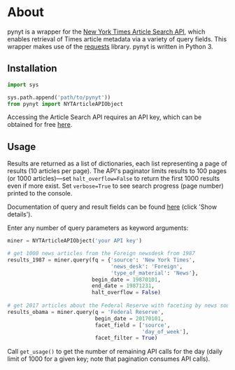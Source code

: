 # About
pynyt is a wrapper for the [New York Times Article Search API](https://developer.nytimes.com/article_search_v2.json#/README),
which enables retrieval of Times article metadata via a variety of query fields. This wrapper makes use of the
[requests](http://docs.python-requests.org/en/master/) library. pynyt is written in Python 3.

## Installation

```python
import sys

sys.path.append('path/to/pynyt'))
from pynyt import NYTArticleAPIObject
```

Accessing the Article Search API requires an API key, which can be obtained for free
[here](https://developer.nytimes.com/signup).

## Usage

Results are returned as a list of dictionaries, each list representing a page of results (10 articles per page).
The API's paginator limits results to 100 pages (or 1000 articles)—set `halt_overflow=False` to return the first
1000 results even if more exist. Set `verbose=True` to see search progress (page number) printed to the console.

Documentation of query and result fields can be found
[here](https://developer.nytimes.com/article_search_v2.json#/Documentation) (click 'Show details').

Enter any number of query parameters as keyword arguments:
```python
miner = NYTArticleAPIObject('your API key')

# get 1000 news articles from the Foreign newsdesk from 1987
results_1987 = miner.query(fq = {'source': 'New York Times',
                                 'news_desk': 'Foreign',
                                 'type_of_material': 'News'},
                           begin_date = 19870101,
                           end_date = 19871231,
                           halt_overflow = False)
                           
# get 2017 articles about the Federal Reserve with faceting by news source and day of week
results_obama = miner.query(q = 'Federal Reserve',
                            begin_date = 20170101,
                            facet_field = ['source', 
                                           'day_of_week'],
                            facet_filter = True)
```

Call `get_usage()` to get the number of remaining API calls for the day (daily limit of 1000 for a given key;
note that pagination consumes API calls).

